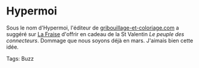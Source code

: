 # Hypermoi

Sous le nom d'Hypermoi, l'éditeur de [gribouillage-et-coloriage.com](http://www.gribouillage-et-coloriage.com/) a suggéré sur [La Fraise](http://www.lafraise.com/blog/2006/02/si_vous_avez_un.php) d'offrir en cadeau de la St Valentin *Le peuple des connecteurs*. Dommage que nous soyons déjà en mars. J'aimais bien cette idée.

Tags: Buzz